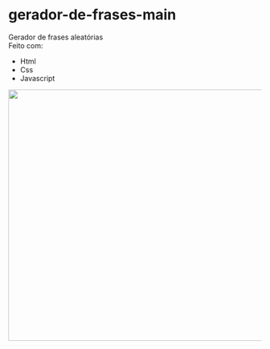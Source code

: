 # gerador-de-frases-main
Gerador de frases aleatórias <br>
Feito com:
- Html 
- Css
- Javascript

<p align="center">
  <img width="600" height="500" src="https://user-images.githubusercontent.com/109633306/231005102-2b649492-4c68-41ce-ae06-42e4bb25a7e7.png">
</p>


